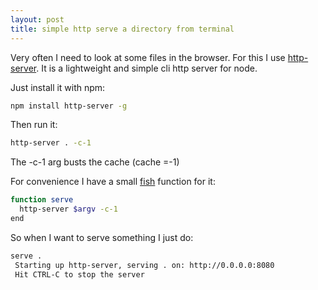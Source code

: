 ```yaml
---
layout: post
title: simple http serve a directory from terminal
---
```


Very often I need to look at some files in the browser.
For this I use [http-server](https://www.npmjs.com/package/http-server). It is a lightweight and simple cli http server for node.

Just install it with npm:

```bash
npm install http-server -g
```

Then run it:
```bash
http-server . -c-1
```
The -c-1 arg busts the cache (cache =-1)

For convenience I have a small [fish](http://fishshell.com/) function for it:

```bash
function serve
  http-server $argv -c-1
end
```

So when I want to serve something I just do:

```bash
serve .
 Starting up http-server, serving . on: http://0.0.0.0:8080
 Hit CTRL-C to stop the server
```
